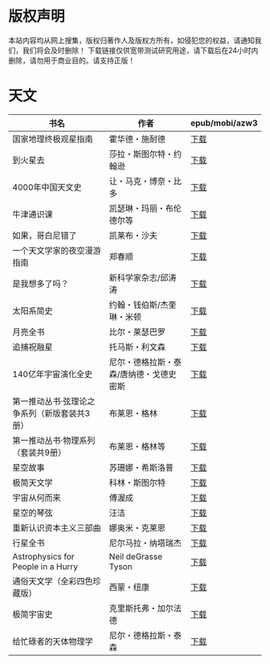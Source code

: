 # 版权声明

本站内容均从网上搜集，版权归著作人及版权方所有，如侵犯您的权益，请通知我们，我们将会及时删除！ 下载链接仅供宽带测试研究用途，请下载后在24小时内删除，请勿用于商业目的。请支持正版！

# 天文

| 书名 | 作者 | epub/mobi/azw3 |
| --- | --- | --- |
| 国家地理终极观星指南 | 霍华德・施耐德  | [下载](https://url89.ctfile.com/f/31084289-1375496701-44ca96?p=8866) |
| 到火星去 | 莎拉・斯图尔特・约翰逊 | [下载](https://url89.ctfile.com/f/31084289-1375499260-e8e937?p=8866) |
| 4000年中国天文史 | 让・马克・博奈・比多 | [下载](https://url89.ctfile.com/f/31084289-1357000792-a0a2d6?p=8866) |
| 牛津通识课 | 凯瑟琳・玛丽・布伦德尔等 | [下载](https://url89.ctfile.com/f/31084289-1356991699-95a1ef?p=8866) |
| 如果，哥白尼错了 | 凯莱布・沙夫 | [下载](https://url89.ctfile.com/f/31084289-1356991624-eb9c92?p=8866) |
| 一个天文学家的夜空漫游指南 | 郑春顺 | [下载](https://url89.ctfile.com/f/31084289-1356990154-6f3d71?p=8866) |
| 是我想多了吗？ | 新科学家杂志/邱涛涛 | [下载](https://url89.ctfile.com/f/31084289-1356985945-b0a7c6?p=8866) |
| 太阳系简史 | 约翰・钱伯斯/杰奎琳・米顿 | [下载](https://url89.ctfile.com/f/31084289-1356985441-0ba225?p=8866) |
| 月亮全书 | 比尔・莱瑟巴罗 | [下载](https://url89.ctfile.com/f/31084289-1357053916-32c5f9?p=8866) |
| 追捕祝融星 | 托马斯・利文森 | [下载](https://url89.ctfile.com/f/31084289-1357050697-5694eb?p=8866) |
| 140亿年宇宙演化全史 | 尼尔・德格拉斯・泰森/唐纳德・戈德史密斯 | [下载](https://url89.ctfile.com/f/31084289-1357045711-acfd80?p=8866) |
| 第一推动丛书·弦理论之争系列（新版套装共3册） | 布莱恩・格林 | [下载](https://url89.ctfile.com/f/31084289-1357037062-f2fa8b?p=8866) |
| 第一推动丛书·物理系列（套装共9册） | 布莱恩・格林等 | [下载](https://url89.ctfile.com/f/31084289-1357036777-10f011?p=8866) |
| 星空故事 | 苏珊娜・希斯洛普 | [下载](https://url89.ctfile.com/f/31084289-1357034053-2b5bc9?p=8866) |
| 极简天文学 | 科林・斯图尔特 | [下载](https://url89.ctfile.com/f/31084289-1357030729-163c8a?p=8866) |
| 宇宙从何而来 | 傅渥成 | [下载](https://url89.ctfile.com/f/31084289-1357030585-628e91?p=8866) |
| 星空的琴弦 | 汪洁 | [下载](https://url89.ctfile.com/f/31084289-1357024810-75064e?p=8866) |
| 重新认识资本主义三部曲 | 娜奥米・克莱恩 | [下载](https://url89.ctfile.com/f/31084289-1357024513-df8078?p=8866) |
| 行星全书 | 尼尔马拉・纳塔瑞杰 | [下载](https://url89.ctfile.com/f/31084289-1357014421-80096e?p=8866) |
| Astrophysics for People in a Hurry | Neil deGrasse Tyson | [下载](https://url89.ctfile.com/f/31084289-1357014013-01ce24?p=8866) |
| 通俗天文学（全彩四色珍藏版） | 西蒙・纽康 | [下载](https://url89.ctfile.com/f/31084289-1357010887-fc3eff?p=8866) |
| 极简宇宙史 | 克里斯托弗・加尔法德 | [下载](https://url89.ctfile.com/f/31084289-1357008505-b28eb5?p=8866) |
| 给忙碌者的天体物理学 | 尼尔・德格拉斯・泰森 | [下载](https://url89.ctfile.com/f/31084289-1357005616-19f741?p=8866) |
